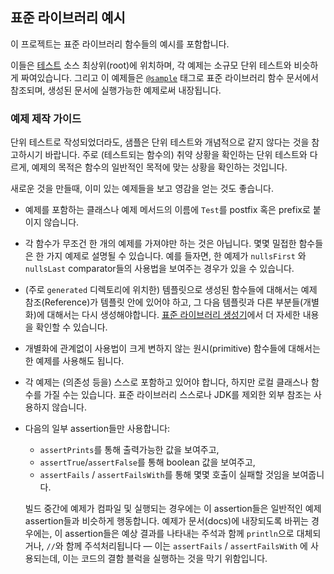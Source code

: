 ## 표준 라이브러리 예시

이 프로젝트는 표준 라이브러리 함수들의 예시를 포함합니다. 

이들은 [테스트](test) 소스 최상위(root)에 위치하며, 각 예제는 소규모 단위 테스트와 비슷하게 짜여있습니다.
그리고 이 예제들은 [`@sample`](http://kotlinlang.org/docs/reference/kotlin-doc.html#block-tags) 태그로 표준 라이브러리 함수 문서에서 참조되며, 생성된 문서에 실행가능한 예제로써 내장됩니다. 


### 예제 제작 가이드

단위 테스트로 작성되었더라도, 샘플은 단위 테스트와 개념적으로 같지 않다는 것을 참고하시기 바랍니다. 
주로 (테스트되는 함수의) 취약 상황을 확인하는 단위 테스트와 다르게, 예제의 목적은 함수의 일반적인 목적에 맞는 상황을 확인하는 것입니다.

새로운 것을 만들때, 이미 있는 예제들을 보고 영감을 얻는 것도 좋습니다.

- 예제를 포함하는 클래스나 예제 메서드의 이름에 `Test`를 postfix 혹은 prefix로 붙이지 않습니다.

- 각 함수가 무조건 한 개의 예제를 가져야만 하는 것은 아닙니다. 몇몇 밀접한 함수들은 한 가지 예제로 설명될 수 있습니다. 예를 들자면, 한 예제가 `nullsFirst` 와 `nullsLast` comparator들의 사용법을 보여주는 경우가 있을 수 있습니다.
  
- (주로 `generated` 디렉토리에 위치한) 템플릿으로 생성된 함수들에 대해서는 예제 참조(Reference)가 템플릿 안에 있어야 하고, 그 다음 템플릿과 다른 부분들(개별화)에 대해서는 다시 생성해야합니다. [표준 라이브러리 생성기](https://github.com/JetBrains/kotlin/tree/master/libraries/tools/kotlin-stdlib-gen)에서 더 자세한 내용을 확인할 수 있습니다.
 
- 개별화에 관계없이 사용법이 크게 변하지 않는 원시(primitive) 함수들에 대해서는 한 예제를 사용해도 됩니다. 

- 각 예제는 (의존성 등을) 스스로 포함하고 있어야 합니다, 하지만 로컬 클래스나 함수를 가질 수는 있습니다.
표준 라이브러리 스스로나 JDK를 제외한 외부 참조는 사용하지 않습니다.

- 다음의 일부 assertion들만 사용합니다:

    - `assertPrints`를 통해 출력가능한 값을 보여주고,
    - `assertTrue`/`assertFalse`를 통해 boolean 값을 보여주고,
    - `assertFails` / `assertFailsWith`를 통해 몇몇 호출이 실패할 것임을 보여줍니다.
  
  빌드 중간에 예제가 컴파일 및 실행되는 경우에는 이 assertion들은 일반적인 예제 assertion들과 비슷하게 행동합니다.
  예제가 문서(docs)에 내장되도록 바뀌는 경우에는, 이 assertion들은 예상 결과를 나타내는 주석과 함께 `println`으로 대체되거나, `//`와 함께 주석처리됩니다 — 이는 `assertFails` / `assertFailsWith` 에 사용되는데, 이는 코드의 결함 블럭을 실행하는 것을 막기 위함입니다.